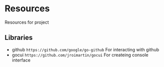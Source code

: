 # Resources
Resources for project
## Libraries
- github `https://github.com/google/go-github`
  For interacting with github
- gocui `https://github.com/jroimartin/gocui`
  For createing console interface
